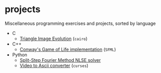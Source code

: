 # projects

Miscellaneous programming exercises and projects, sorted by language

- C
  - [Triangle Image Evolution](C/Triangle-Image-Evolution/README.md) (`cairo`)
- C++
  - [Conway's Game of Life implementation](C++/Game-of-Life/README.md) (`SFML`)
- Python
  - [Split-Step Fourier Method NLSE solver](Python3/Split-Operator-Solver/README.md)
  - [Video to Ascii converter](Python3/video2ascii/README.md) (`curses`)
